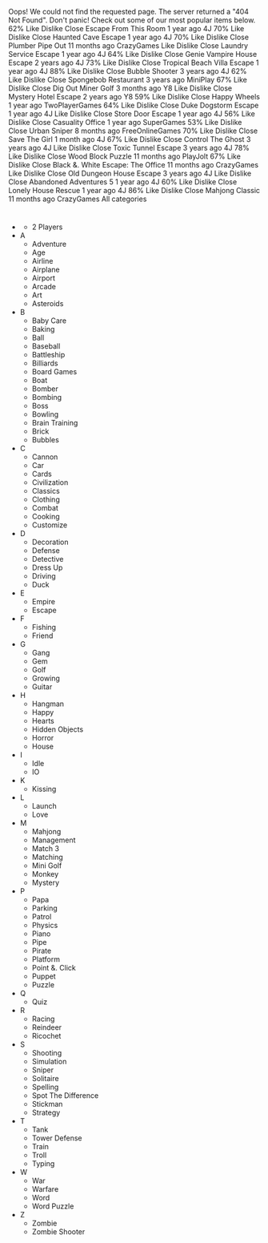 Oops! We could not find the requested page. The server returned a "404 Not Found". Don't panic! Check out some of our most popular items below. 62% Like Dislike Close Escape From This Room 1 year ago 4J 70% Like Dislike Close Haunted Cave Escape 1 year ago 4J 70% Like Dislike Close Plumber Pipe Out 11 months ago CrazyGames Like Dislike Close Laundry Service Escape 1 year ago 4J 64% Like Dislike Close Genie Vampire House Escape 2 years ago 4J 73% Like Dislike Close Tropical Beach Villa Escape 1 year ago 4J 88% Like Dislike Close Bubble Shooter 3 years ago 4J 62% Like Dislike Close Spongebob Restaurant 3 years ago MiniPlay 67% Like Dislike Close Dig Out Miner Golf 3 months ago Y8 Like Dislike Close Mystery Hotel Escape 2 years ago Y8 59% Like Dislike Close Happy Wheels 1 year ago TwoPlayerGames 64% Like Dislike Close Duke Dogstorm Escape 1 year ago 4J Like Dislike Close Store Door Escape 1 year ago 4J 56% Like Dislike Close Casuality Office 1 year ago SuperGames 53% Like Dislike Close Urban Sniper 8 months ago FreeOnlineGames 70% Like Dislike Close Save The Girl 1 month ago 4J 67% Like Dislike Close Control The Ghost 3 years ago 4J Like Dislike Close Toxic Tunnel Escape 3 years ago 4J 78% Like Dislike Close Wood Block Puzzle 11 months ago PlayJolt 67% Like Dislike Close Black &. White Escape: The Office 11 months ago CrazyGames Like Dislike Close Old Dungeon House Escape 3 years ago 4J Like Dislike Close Abandoned Adventures 5 1 year ago 4J 60% Like Dislike Close Lonely House Rescue 1 year ago 4J 86% Like Dislike Close Mahjong Classic 11 months ago CrazyGames All categories

*   #
    *   2 Players
*   A
    *   Adventure
    *   Age
    *   Airline
    *   Airplane
    *   Airport
    *   Arcade
    *   Art
    *   Asteroids
*   B
    *   Baby Care
    *   Baking
    *   Ball
    *   Baseball
    *   Battleship
    *   Billiards
    *   Board Games
    *   Boat
    *   Bomber
    *   Bombing
    *   Boss
    *   Bowling
    *   Brain Training
    *   Brick
    *   Bubbles
*   C
    *   Cannon
    *   Car
    *   Cards
    *   Civilization
    *   Classics
    *   Clothing
    *   Combat
    *   Cooking
    *   Customize
*   D
    *   Decoration
    *   Defense
    *   Detective
    *   Dress Up
    *   Driving
    *   Duck
*   E
    *   Empire
    *   Escape
*   F
    *   Fishing
    *   Friend
*   G
    *   Gang
    *   Gem
    *   Golf
    *   Growing
    *   Guitar
*   H
    *   Hangman
    *   Happy
    *   Hearts
    *   Hidden Objects
    *   Horror
    *   House
*   I
    *   Idle
    *   IO
*   K
    *   Kissing
*   L
    *   Launch
    *   Love
*   M
    *   Mahjong
    *   Management
    *   Match 3
    *   Matching
    *   Mini Golf
    *   Monkey
    *   Mystery
*   P
    *   Papa
    *   Parking
    *   Patrol
    *   Physics
    *   Piano
    *   Pipe
    *   Pirate
    *   Platform
    *   Point &. Click
    *   Puppet
    *   Puzzle
*   Q
    *   Quiz
*   R
    *   Racing
    *   Reindeer
    *   Ricochet
*   S
    *   Shooting
    *   Simulation
    *   Sniper
    *   Solitaire
    *   Spelling
    *   Spot The Difference
    *   Stickman
    *   Strategy
*   T
    *   Tank
    *   Tower Defense
    *   Train
    *   Troll
    *   Typing
*   W
    *   War
    *   Warfare
    *   Word
    *   Word Puzzle
*   Z
    *   Zombie
    *   Zombie Shooter